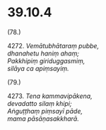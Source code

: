 

# 39.10.4



(78.)

4272\. _Vemātubhātaraṃ pubbe,_  
_dhanahetu haniṃ ahaṃ;_  
_Pakkhipiṃ giriduggasmiṃ,_  
_silāya ca apiṃsayiṃ._  


(79.)

4273\. _Tena kammavipākena,_  
_devadatto silaṃ khipi;_  
_Aṅguṭṭhaṃ piṃsayī pāde,_  
_mama pāsāṇasakkharā._  




